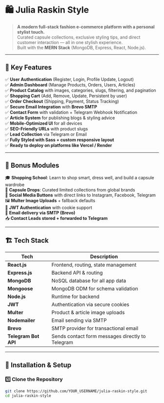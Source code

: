 # 🛍️ Julia Raskin Style

> **A modern full-stack fashion e-commerce platform with a personal stylist touch.**  
> Curated capsule collections, exclusive styling tips, and direct customer interaction — all in one stylish experience.  
> Built with the **MERN Stack** (MongoDB, Express, React, Node.js).

---

## 🌟 Key Features

✅ **User Authentication** (Register, Login, Profile Update, Logout)  
✅ **Admin Dashboard** (Manage Products, Orders, Users, Articles)  
✅ **Product Catalog** with images, categories, slugs, filtering, and pagination  
✅ **Shopping Cart** (Add, Remove, Update, Persistent by user)  
✅ **Order Checkout** (Shipping, Payment, Status Tracking)  
✅ **Secure Email Integration** with **Brevo SMTP**  
✅ **Contact Form** with validation + Telegram Webhook Notification  
✅ **Article System** for publishing blogs & styling advice  
✅ **Mobile-Optimized UI** for all devices  
✅ **SEO-Friendly URLs** with product slugs  
✅ **Lead Collection** via Telegram or Email  
✅ **Fully Styled with Sass + custom responsive layout**  
✅ **Ready to deploy on platforms like Vercel / Render**

---

## 🧠 Bonus Modules

🎓 **Shopping School**: Learn to shop smart, dress well, and build a capsule wardrobe  
🧵 **Capsule Drops**: Curated limited collections from global brands  
📲 **Social Media Buttons** with direct links to Instagram, Facebook, Telegram  
🖼️ **Multer Image Uploads** + fallback defaults  
🔐 **JWT Authentication** with cookie support  
💌 **Email delivery via SMTP (Brevo)**  
📥 **Contact Leads stored + forwarded to Telegram**

---

## 🏗️ Tech Stack

| Tech         | Description                            |
|--------------|----------------------------------------|
| **React.js** | Frontend, routing, state management     |
| **Express.js** | Backend API & routing                 |
| **MongoDB**  | NoSQL database for all app data         |
| **Mongoose** | MongoDB ODM for schema validation       |
| **Node.js**  | Runtime for backend                     |
| **JWT**      | Authentication via secure cookies       |
| **Multer**   | Product & article image uploads         |
| **Nodemailer** | Email sending via SMTP                |
| **Brevo**    | SMTP provider for transactional email   |
| **Telegram Bot API** | Sends contact form messages directly to Telegram

---

## 🚀 Installation & Setup

### 1️⃣ Clone the Repository
```bash
git clone https://github.com/YOUR_USERNAME/julia-raskin-style.git
cd julia-raskin-style
